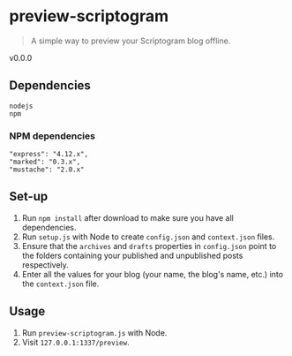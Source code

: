 # preview-scriptogram

> A simple way to preview your Scriptogram blog offline.

v0.0.0

## Dependencies

	nodejs
	npm

### NPM dependencies

    "express": "4.12.x",
    "marked": "0.3.x",
    "mustache": "2.0.x"

## Set-up

 1. Run `npm install` after download to make sure you have all dependencies.
 2. Run `setup.js` with Node to create `config.json` and `context.json` files.
 3. Ensure that the `archives` and `drafts` properties in `config.json` point to the folders containing your published and unpublished posts respectively.
 4. Enter all the values for your blog (your name, the blog's name, etc.) into the `context.json` file.

## Usage

 1. Run `preview-scriptogram.js` with Node.
 2. Visit `127.0.0.1:1337/preview`.
